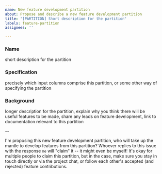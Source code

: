 ```yaml
---
name: New feature development partition
about: Propose and describe a new feature development partition
title: "[PARTITION] Short description for the partition"
labels: feature-partition
assignees: ''

---
```


### Name

short description for the partition

### Specification

precisely which input columns comprise this partition, or some other way of specifying the partition 

### Background

longer description for the partition, explain why you think there will be useful features to be made, share any leads on feature development, link to documentation relevant to this partition

-- 

I'm proposing this new feature development partition, who will take up the mantle to develop features from this partition? Whoever replies to this issue with the response `me` will "claim" it -- it might even be myself! It's okay for multiple people to claim this partition, but in the case, make sure you stay in touch directly or via the project chat, or follow each other's accepted (and rejected) feature contributions.
